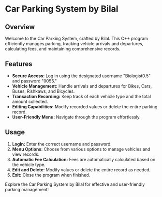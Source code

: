 # Car Parking System by Bilal

## Overview
Welcome to the Car Parking System, crafted by Bilal. This C++ program efficiently manages parking, tracking vehicle arrivals and departures, calculating fees, and maintaining comprehensive records.

## Features
- **Secure Access:** Log in using the designated username "Biologist0.5" and password "0055."
- **Vehicle Management:** Handle arrivals and departures for Bikes, Cars, Buses, Rishkaws, and Bicycles.
- **Transaction Recording:** Keep track of each vehicle type and the total amount collected.
- **Editing Capabilities:** Modify recorded values or delete the entire parking record.
- **User-Friendly Menu:** Navigate through the program effortlessly.

## Usage
1. **Login:** Enter the correct username and password.
2. **Menu Options:** Choose from various options to manage vehicles and view records.
3. **Automatic Fee Calculation:** Fees are automatically calculated based on the vehicle type.
4. **Edit and Delete:** Modify values or delete the entire record as needed.
5. **Exit:** Close the program when finished.

Explore the Car Parking System by Bilal for effective and user-friendly parking management!